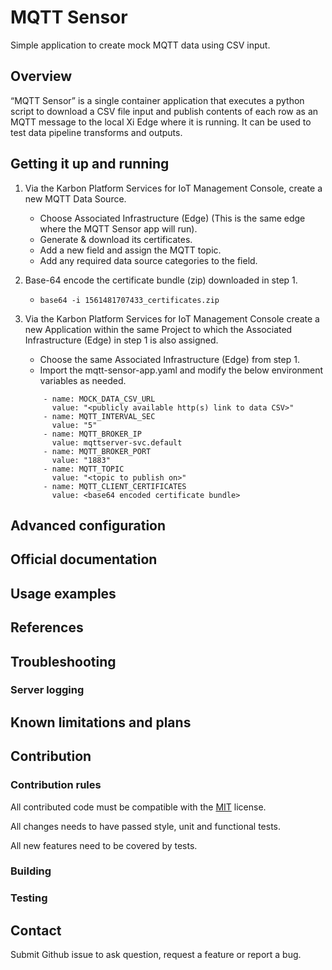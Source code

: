 # MQTT Sensor

Simple application to create mock MQTT data using CSV input.

## Overview

“MQTT Sensor” is a single container application that executes a python script to download a CSV file input and publish contents of each row as an MQTT message
to the local Xi Edge where it is running. It can be used to test data pipeline transforms and outputs.

## Getting it up and running

1. Via the Karbon Platform Services for IoT Management Console, create a new MQTT Data Source.
    - Choose Associated Infrastructure (Edge) (This is the same edge where the MQTT Sensor app will run).
    - Generate & download its certificates.
    - Add a new field and assign the MQTT topic.
    - Add any required data source categories to the field.
2. Base-64 encode the certificate bundle (zip) downloaded in step 1.
    - ```base64 -i 1561481707433_certificates.zip```
3. Via the Karbon Platform Services for IoT Management Console create a new Application within the same Project to which the Associated Infrastructure (Edge) in step 1 is also assigned.
    - Choose the same Associated Infrastructure (Edge) from step 1.
    - Import the mqtt-sensor-app.yaml and modify the below environment variables as needed.

    ```env:
        - name: MOCK_DATA_CSV_URL
          value: "<publicly available http(s) link to data CSV>"
        - name: MQTT_INTERVAL_SEC
          value: "5"
        - name: MQTT_BROKER_IP
          value: mqttserver-svc.default
        - name: MQTT_BROKER_PORT
          value: "1883"
        - name: MQTT_TOPIC
          value: "<topic to publish on>"
        - name: MQTT_CLIENT_CERTIFICATES
          value: <base64 encoded certificate bundle>
    ```
## Advanced configuration

## Official documentation

## Usage examples

## References

## Troubleshooting
### Server logging

## Known limitations and plans

## Contribution

### Contribution rules

All contributed code must be compatible with the [MIT](https://github.com/nutanix/xi-iot/blob/master/LICENSE) license.

All changes needs to have passed style, unit and functional tests.

All new features need to be covered by tests.

### Building

### Testing

## Contact

Submit Github issue to ask question, request a feature or report a bug.


